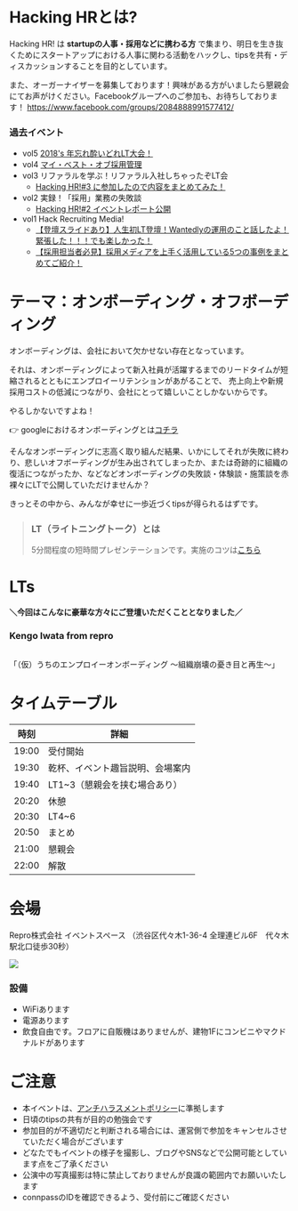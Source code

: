 # Hacking HRとは?

Hacking HR! は **startupの人事・採用などに携わる方** で集まり、明日を生き抜くためにスタートアップにおける人事に関わる活動をハックし、tipsを共有・ディスカッションすることを目的としています。

また、オーガーナイザーを募集しております！興味がある方がいましたら懇親会にてお声がけください。Facebookグループへのご参加も、お待ちしております！ https://www.facebook.com/groups/2084888991577412/

### 過去イベント

- vol5 [2018's 年忘れ酔いどれLT大会！](https://hacking-hr.connpass.com/event/110450/)
- vol4 [マイ・ベスト・オブ採用管理](https://hacking-hr.connpass.com/event/103909/)
- vol3 リファラルを学ぶ！リファラル入社しちゃったぞLT会
    - [Hacking HR!#3 に参加したので内容をまとめてみた！](http://hoozm.hatenablog.com/entry/2018/09/26/015431)
- vol2 実録！「採用」業務の失敗談
    - [Hacking HR!#2 イベントレポート公開](https://www.wantedly.com/companies/repro/post_articles/134086)
- vol1 Hack Recruiting Media!
    - [【登壇スライドあり】人生初LT登壇！Wantedlyの運用のこと話したよ！緊張した！！！でも楽しかった！](https://www.wantedly.com/companies/dip/post_articles/127060])
    - [【採用担当者必見】採用メディアを上手く活用している5つの事例をまとめてご紹介！](https://hcm-jinjer.com/media/contents/b-contents-saiyo-hack1-180814/)

# テーマ：オンボーディング・オフボーディング

オンボーディングは、会社において欠かせない存在となっています。

それは、オンボーディングによって新入社員が活躍するまでのリードタイムが短縮されるとともにエンプロイーリテンションがあがることで、
売上向上や新規採用コストの低減につながり、会社にとって嬉しいことしかないからです。

やるしかないですよね！

👉 googleにおけるオンボーディングとは[コチラ](https://mirai.doda.jp/series/interview/piotr-feliks-grzywacz-3/)

そんなオンボーディングに志高く取り組んだ結果、いかにしてそれが失敗に終わり、悲しいオフボーディングが生み出されてしまったか、または奇跡的に組織の復活につながったか、などなどオンボーディングの失敗談・体験談・施策談を赤裸々にLTで公開していただけませんか？

きっとその中から、みんなが幸せに一歩近づくtipsが得られるはずです。

> ### LT（ライトニングトーク）とは
> 5分間程度の短時間プレゼンテーションです。実施のコツは[こちら](http://develtips.com/etc/239)

# LTs

**＼今回はこんなに豪華な方々にご登壇いただくこととなりました／**

### Kengo Iwata from repro
![]()

「（仮）うちのエンプロイーオンボーディング 〜組織崩壊の憂き目と再生〜」


# タイムテーブル

時刻 | 詳細
--- | ---
19:00 | 受付開始
19:30 | 乾杯、イベント趣旨説明、会場案内
19:40 | LT1~3（懇親会を挟む場合あり）
20:20 | 休憩
20:30 | LT4~6
20:50 | まとめ
21:00 | 懇親会
22:00 | 解散

# 会場

Repro株式会社 イベントスペース （渋谷区代々木1-36-4 全理連ビル6F　代々木駅北口徒歩30秒）

![](https://img.esa.io/uploads/production/attachments/2285/2018/07/26/21575/1e37e577-377a-4c99-88d0-a84accdce5be.jpg)

### 設備

- WiFiあります
- 電源あります
- 飲食自由です。フロアに自販機はありませんが、建物1Fにコンビニやマクドナルドがあります

# ご注意

- 本イベントは、[アンチハラスメントポリシー](http://25.ruby.or.jp/coc.ja.html)に準拠します
- 日頃のtipsの共有が目的の勉強会です
- 参加目的が不適切だと判断される場合には、運営側で参加をキャンセルさせていただく場合がございます
- どなたでもイベントの様子を撮影し、ブログやSNSなどで公開可能としています点をご了承ください
- 公演中の写真撮影は特に禁止しておりませんが良識の範囲内でお願いいたします
- connpassのIDを確認できるよう、受付前にご確認ください
